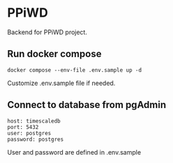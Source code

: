 # PPiWD

Backend for PPiWD project.

## Run docker compose

```
docker compose --env-file .env.sample up -d
```

Customize .env.sample file if needed.

## Connect to database from pgAdmin

```
host: timescaledb
port: 5432
user: postgres
password: postgres
```

User and password are defined in .env.sample